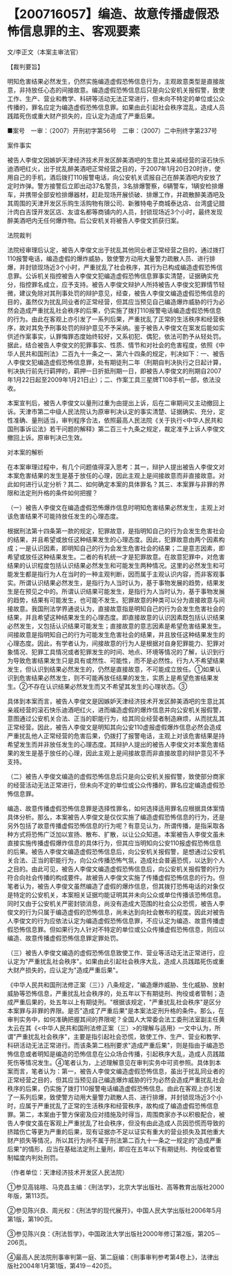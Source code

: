 # 【200716057】编造、故意传播虚假恐怖信息罪的主、客观要素

文/李正文（本案主审法官）

【裁判要旨】

明知危害结果必然发生，仍然实施编造虚假恐怖信息行为，主观故意类型是直接故意，非持放任心态的间接故意。编造虚假恐怖信息后只是向公安机关报假警，致使工作、生产、营业和教学、科研等活动无法正常进行，但未向不特定的单位或公众传播的，罪名应定为编造虚假恐怖信息罪。如果由此引起社会秩序混乱，造成人员践踏死伤或重大财产损失的，应认定为造成了严重后果。

■案号　一审：（2007）开刑初字第56号　二审：（2007）二中刑终字第237号

案件事实

被告人李俊文因嫉妒天津经济技术开发区醉美酒吧的生意比其亲戚经营的滚石快乐迪酒吧红火，出于扰乱醉美酒吧正常经营之目的，于2007年1月20日20时许，使用自己的手机，酒后拨打110报警电话，向公安机关谎报自己在醉美酒吧内安放了定时炸弹。警方接警后立即出动37名警员，3名排爆警察，6辆警车，1辆安检排爆车，并携带全部安检排爆器材，赶赴现场开展侦破、排爆工作，并疏散醉美酒吧及其周围的天津开发区乐购生活购物有限公司、新雅特电子商城泰达店、台湾盛记腊汁肉白吉馍开发区店、友谊名都等商铺内的人员，封锁现场近3个小时，最终发现醉美酒吧内无任何爆炸物。后公安机关将被告人李俊文抓获归案。

法院裁判

法院经审理后认定，被告人李俊文出于扰乱其他同业者正常经营之目的，通过拨打110报警电话，编造虚假的爆炸威胁，致使警方动用大量警力疏散人员、进行排爆，并封锁现场近3个小时，严重扰乱了社会秩序，其行为已构成编造虚假恐怖信息罪。公诉机关指控被告人李俊文犯编造虚假恐怖信息罪事实清楚，证据确实充分，指控罪名成立，应予支持。被告人李俊文辩护人所持被告人李俊文犯罪情节轻微，建议免除对其刑事处罚的辩护意见，经查，被告人李俊文编造虚假恐怖信息的目的，虽然仅为扰乱同业者的正常经营，但其应当预见自己编造爆炸威胁的行为必然会造成严重扰乱社会秩序的后果，仍实施了拨打110报警电话编造虚假恐怖信息的行为。由此在客观上亦引发了一系列后果，严重扰乱了正常的生活秩序和经营秩序，故对其免予刑事处罚的辩护意见不予采纳。鉴于被告人李俊文在案发后能如实供述作案事实，认罪悔罪态度始终较好，又系初犯、偶犯，依法可酌予从轻处罚。据此，结合被告人李俊文的犯罪事实、性质、情节和对社会的危害程度，依照《中华人民共和国刑法》二百九十一条之一、第六十四条的规定，判决如下：一、被告人李俊文犯编造虚假恐怖信息罪，处有期徒刑二年（刑期自判决执行之日起计算，判决执行前先行羁押的，羁押一日折抵刑期一日，即被告人李俊文的刑期自2007年1月22日起至2009年1月21日止）；二、作案工具三星牌T108手机一部，依法没收。

本案宣判后，被告人李俊文以量刑过重为由提出上诉，后在二审期间又主动撤回上诉。天津市第二中级人民法院认为原审判决认定的事实清楚、证据确实、充分，定性准确、量刑适当，审判程序合法，依照最高人民法院《关于执行\<中华人民共和国刑事诉讼法》若干问题的解释》第二百三十九条之规定，裁定准予上诉人李俊文撤回上诉。原审判决已生效。

对本案的解析

在本案审理过程中，有几个问题值得深入思考：其一，辩护人提出被告人李俊文对本案危害结果的发生是基于放任的心理，因此主观上是间接故意而非直接故意。对此如何进行认定分析？其二、如何确定本案的具体罪名？其三、本案罪与非罪的界限和法定刑升格的条件如何把握？

（一）被告人李俊文在编造虚假恐怖爆炸信息时明知危害结果必然发生，主观上对该危害结果不可能持放任发生的心理态度。

根据刑法第十四条第一款的规定，犯罪故意，是指明知自己的行为会发生危害社会的结果，并且希望或放任这种结果发生的心理态度。因此，犯罪故意由两个因素构成；一是认识因素，即明知自己的行为会发生危害社会的结果；二是意志因素，即希望或放任这种结果发生。二者的有机统一才是犯罪故意。在故意犯罪中，对危害结果的认识程度包括认识结果必然发生和可能发生两种情况。这里的必然发生和可能发生都是指行为人在当时的一种主观判断，因而属于主观认识内容，而非客观事实。所谓认识结果必然发生，是指行为人当时认为，基于事物发展的趋势，结果发生是在预见之中的。所谓认识结果可能发生，是指行为人当时认为，基于事物发展的趋势，结果有可能发生，也可能不发生。犯罪故意的种类可以分为直接故意与间接故意。我国刑法学界通说认为，直接故意指是明知自己的行为会发生危害社会的结果，并且希望这种结果发生的心理态度。即直接故意的认识因素既包括认识结果必然发生，又包括认识结果可能发生；直接故意的意志因素是希望危害结果发生。间接故意是指明知自己的行为可能发生危害社会的结果，并且放任这种结果发生的心理态度。因此，有学者认为，间接故意的行为人是根据对自身犯罪能力、犯罪对象情况、犯罪工具情况或者犯罪发生的时间、地点、环境等情况的了解，认识到行为导致危害结果发生只是具有或然性、可能性，而不是必然性。行为人不希望结果发生，但认识到结果必然发生的，仍然是直接故意，不可能成立放任。①如果认识到危害结果必然发生，则不可能再放任结果的发生，实质上是希望危害结果发生。②不存在认识结果必然发生而又不希望其发生的心理状态。③

具体到本案而言，被告人李俊文是因嫉妒天津经济技术开发区醉美酒吧的生意比其亲戚经营的滚石快乐迪酒吧红火，进而编造虚假的爆炸信息并向公安机关报假警，意图通过公安机关合法、正当的职能行为，给其同业经营者制造麻烦，从而扰乱其正常经营。因此，被告人李俊文是明知其向公安110虚报虚假爆炸信息必然会造成严重扰乱他人正常经营的危害后果，仍拨打了报警电话，主观上对该危害结果是持希望发生而并非放任发生的心理态度。其辩护人提出的被告人李俊文对本案危害结果的发生是基于放任的心理，因此主观上是间接故意而非直接故意的辩护意见不予支持。

（二）被告人李俊文编造的虚假恐怖信息后只是向公安机关报假警，致使部分商家的经营活动无法正常进行，但未向不定的单位或公众传播的，罪名应定编造虚假恐怖信息罪。

编造、故意传播虚假恐怖信息罪是选择性罪名，如何选择适用罪名应根据具体案情具体分析。那么，本案被告人李俊文是仅仅实施了编造虚假恐怖信息的行为，还是另外包括了故意传播虚假恐怖信息的行为呢？有意见认为，所谓传播，是指采取各种方式将恐怖广泛加以宣扬、散布、扩散，以让公众知道。本案被告人李俊文虽未直接实施传播虚假爆炸信息的具体行为，但其应当明知向公安110报虚假恐怖信息的后果。被告人李俊文编造虚假恐怖信息后，向公安机关报假警，是想通过公安机关合法、正当的职能行为，向公众传播恐怖气氛，造成社会普遍恐慌，以达到个人之目的。由此可见，被告人李俊文编造虚假恐怖信息后，向公安机关报假警的行为符合向社会传播的构成要件。故被告人李俊文实施了传播虚假恐怖信息的行为。但笔者认为，被告人李俊文虽然编造了虚假的爆炸信息，但其拨打恐怖电话的对象仅是特定的公安机关，本案相关证据均能证明其并未向公众或单位传播该恐怖信息。同时又由于公安机关严密封锁消息，尚没有造成大范围的社会公众恐慌，被告人李俊文的行为只属于编造虚假的恐怖信息，尚未达到向社会散布的程度。因此对被告人李俊文的行为应依法认定为编造虚假恐怖信息罪，不应认定为编造、故意传播虚假恐怖信息罪。但如果行为人针对不特定的单位或公众传播虚假恐怖信息，则应以编造、故意传播虚假恐怖信息罪定罪处罚。

（三）被告人李俊文编造的虚假恐怖信息致使工作、营业等活动无法正常进行，应认定为"严重扰乱社会秩序"。如果由此引起社会秩序大乱，造成人员践踏死伤或重大财产损失的，应认定为"造成严重后果"。

《中华人民共和国刑法修正案（三）》八条规定，"编造爆炸威胁、生化威胁、放射威胁等恐怖信息，严重扰乱社会秩序的，处五年以下有期徒刑、拘役或者管制；造成严重后果的，处五年以上有期徒刑。"根据该规定，"严重扰乱社会秩序"是区分本案罪与非罪的界限。是否"造成了严重后果"是本案法定刑升格的条件。那么，在审判实务中，如何准确把握其间的界限呢？全国人大常委会法工委刑法室副主任黄太云在其《\<中华人民共和国刑法修正案（三）\>的理解与适用》一文中认为，所谓"严重扰乱社会秩序"，主要是指引起社会恐慌，致使工作、生产、营业和教学、科研活动无法正常进行。而该条第二档刑要求"造成严重后果"，则是指由于编造恐怖信息或者明知是编造的恐怖信息在公众场合传播，引起秩序大乱，造成人员践踏死伤等情况发生。④笔者认为，上述理解意见在审判实务中可资参照。具体到本案而言，笔者认为：第一，被告人李俊文编造虚假恐怖信息，虽出于扰乱同业者的正常经营之目的，但其应当预见自己编造爆炸威胁的行为必然会造成严重扰乱社会秩序的后果，仍实施了拨打110报警电话编造虚假恐怖信息。由此在客观上亦引发了一系列后果，致使警方动用大量警力疏散人员、进行排爆，并封锁现场近3个小时，应属于严重扰乱了正常的生活秩序和经营秩序，故构成了编造虚假恐怖信息罪。第二，本案由于警方保密及应对措施及时得当，周围商家亦予以积极配合，被告人李俊文虽在客观上严重扰乱了社会秩序，但没有由此造成人员因恐慌而导致的挤踏伤亡等更为严重的后果，现有证据亦不足以证实有重大的营业损失及其他重大财产损失等情况，所以其行为尚不属于刑法第二百九十一条之一规定的"造成严重后果"的情形，应当在基础法定刑上量刑，即应在五年以下有期徒刑、拘役或者管制幅度内判处刑罚。

（作者单位：天津经济技术开发区人民法院）

①参见高铭暄、马克昌主编：《刑法学》，北京大学出版社、高等教育出版社2000年版，第113页。

②参见陈兴良、周光权：《刑法学的现代展开》，中国人民大学出版社2006年5月第1版，第190页。

③参见陈兴良：《刑法哲学》，中国政法大学出版社2000年修订第2版，第205－206页。

④最高人民法院刑事审判第一庭、第二庭编：《刑事审判参考第4卷上》，法律出版社2004年1月第1版，第419－420页。